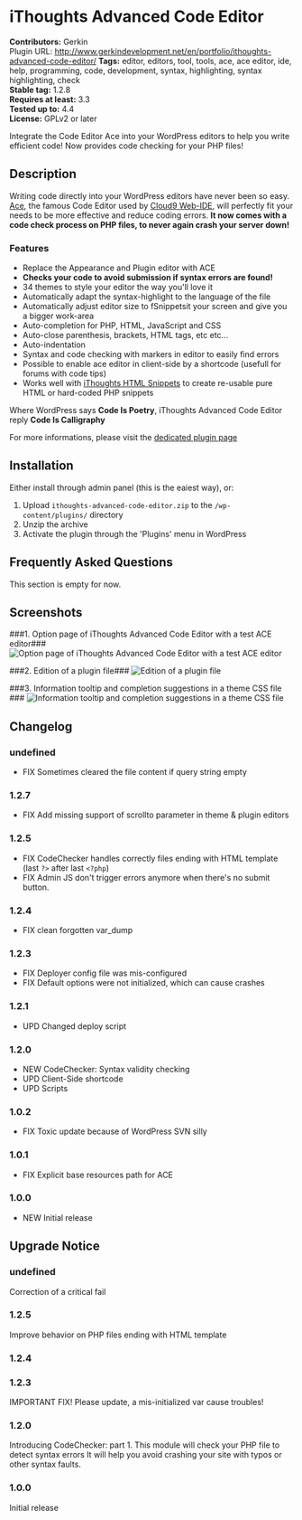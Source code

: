 # iThoughts Advanced Code Editor #
**Contributors:** Gerkin  
Plugin URL: http://www.gerkindevelopment.net/en/portfolio/ithoughts-advanced-code-editor/
**Tags:** editor, editors, tool, tools, ace, ace editor, ide, help, programming, code, development, syntax, highlighting, syntax highlighting, check  
**Stable tag:** 1.2.8  
**Requires at least:** 3.3  
**Tested up to:** 4.4  
**License:** GPLv2 or later  

Integrate the Code Editor Ace into your WordPress editors to help you write efficient code! Now provides code checking for your PHP files!

## Description ##

Writing code directly into your WordPress editors have never been so easy. [Ace](https://ace.c9.io/#nav=about), the famous Code Editor used by [Cloud9 Web-IDE](https://c9.io/), will perfectly fit your needs to be more effective and reduce coding errors. **It now comes with a code check process on PHP files, to never again crash your server down!**

### Features ###
* Replace the Appearance and Plugin editor with ACE
* **Checks your code to avoid submission if syntax errors are found!**
* 34 themes to style your editor the way you'll love it
* Automatically adapt the syntax-highlight to the language of the file
* Automatically adjust editor size to fSnippetsit your screen and give you a bigger work-area
* Auto-completion for PHP, HTML, JavaScript and CSS
* Auto-close parenthesis, brackets, HTML tags, etc etc...
* Auto-indentation
* Syntax and code checking with markers in editor to easily find errors
* Possible to enable ace editor in client-side by a shortcode (usefull for forums with code tips)
* Works well with [iThoughts HTML Snippets](https://www.gerkindevelopment.net/en/portfolio/ithoughts-html-snippets/) to create re-usable pure HTML or hard-coded PHP snippets

Where WordPress says **Code Is Poetry**, iThoughts Advanced Code Editor reply **Code Is Calligraphy**

For more informations, please visit the [dedicated plugin page](http://www.gerkindevelopment.net/en/portfolio/ithoughts-advanced-code-editor/)

## Installation ##

Either install through admin panel (this is the eaiest way), or:

1. Upload `ithoughts-advanced-code-editor.zip` to the `/wp-content/plugins/` directory
2. Unzip the archive
3. Activate the plugin through the 'Plugins' menu in WordPress

## Frequently Asked Questions ##

This section is empty for now.

## Screenshots ##

###1. Option page of iThoughts Advanced Code Editor with a test ACE editor###
![Option page of iThoughts Advanced Code Editor with a test ACE editor](https://s.w.org/plugins/ithoughts-advanced-code-editor/screenshot-1.png)

###2. Edition of a plugin file###
![Edition of a plugin file](https://s.w.org/plugins/ithoughts-advanced-code-editor/screenshot-2.png)

###3. Information tooltip and completion suggestions in a theme CSS file ###
![Information tooltip and completion suggestions in a theme CSS file ](https://s.w.org/plugins/ithoughts-advanced-code-editor/screenshot-3.png)


## Changelog ##

### undefined ###
* FIX Sometimes cleared the file content if query string empty

### 1.2.7 ###
* FIX Add missing support of scrollto parameter in theme & plugin editors

### 1.2.5 ###
* FIX CodeChecker handles correctly files ending with HTML template (last `?>` after last `<?php`)
* FIX Admin JS don't trigger errors anymore when there's no submit button.

### 1.2.4 ###
* FIX clean forgotten var_dump

### 1.2.3 ###
* FIX Deployer config file was mis-configured
* FIX Default options were not initialized, which can cause crashes

### 1.2.1 ###
* UPD Changed deploy script

### 1.2.0 ###
* NEW CodeChecker: Syntax validity checking
* UPD Client-Side shortcode
* UPD Scripts

### 1.0.2 ###
* FIX Toxic update because of WordPress SVN silly

### 1.0.1 ###
* FIX Explicit base resources path for ACE

### 1.0.0 ###
* NEW Initial release


## Upgrade Notice ##

### undefined ###
Correction of a critical fail

### 1.2.5 ###
Improve behavior on PHP files ending with HTML template

### 1.2.4 ###


### 1.2.3 ###
IMPORTANT FIX! Please update, a mis-initialized var cause troubles!

### 1.2.0 ###
Introducing CodeChecker: part 1. This module will check your PHP file to detect syntax errors
It will help you avoid crashing your site with typos or other syntax faults.

### 1.0.0 ###
Initial release


